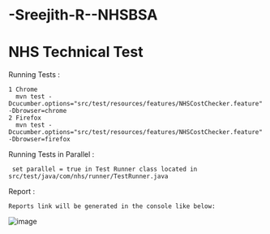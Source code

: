 # -Sreejith-R--NHSBSA
# NHS Technical Test

 Running Tests :

    1 Chrome
      mvn test -Dcucumber.options="src/test/resources/features/NHSCostChecker.feature" -Dbrowser=chrome 
    2 Firefox
      mvn test -Dcucumber.options="src/test/resources/features/NHSCostChecker.feature" -Dbrowser=firefox
  
  Running Tests in Parallel :
  
     set parallel = true in Test Runner class located in src/test/java/com/nhs/runner/TestRunner.java
    



 Report :

    Reports link will be generated in the console like below:
   ![image](https://user-images.githubusercontent.com/62211370/164702346-1402ff24-4c58-4cb8-a3a9-eb9c253e0046.png)


